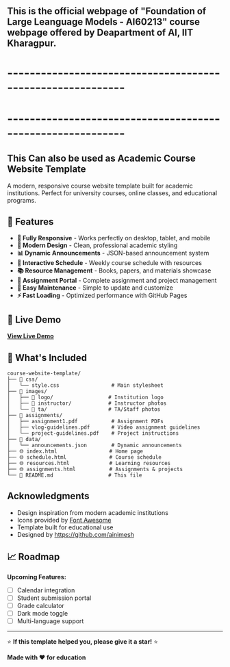 ## This is the official webpage of "Foundation of Large Leanguage Models - AI60213" course webpage offered by Deapartment of AI, IIT Kharagpur.

# -----------------------------------------------------------
# -----------------------------------------------------------

## This Can also be used as Academic Course Website Template

A modern, responsive course website template built for academic institutions. Perfect for university courses, online classes, and educational programs.

## 🌟 Features

- **📱 Fully Responsive** - Works perfectly on desktop, tablet, and mobile
- **🎨 Modern Design** - Clean, professional academic styling
- **📊 Dynamic Announcements** - JSON-based announcement system
- **📅 Interactive Schedule** - Weekly course schedule with resources
- **📚 Resource Management** - Books, papers, and materials showcase
- **📝 Assignment Portal** - Complete assignment and project management
- **🔄 Easy Maintenance** - Simple to update and customize
- **⚡ Fast Loading** - Optimized performance with GitHub Pages

## 🚀 Live Demo

**[View Live Demo](https://github.com/plaban/fllm-aut25)**

## 📂 What's Included

```
course-website-template/
├── 📁 css/
│   └── style.css                 # Main stylesheet
├── 📁 images/
│   ├── 📁 logo/                  # Institution logo
│   ├── 📁 instructor/            # Instructor photos
│   └── 📁 ta/                    # TA/Staff photos
├── 📁 assignments/
│   ├── assignment1.pdf           # Assignment PDFs
│   ├── vlog-guidelines.pdf       # Video assignment guidelines
│   └── project-guidelines.pdf    # Project instructions
├── 📁 data/
│   └── announcements.json        # Dynamic announcements
├── 🌐 index.html                 # Home page
├── 🌐 schedule.html              # Course schedule
├── 🌐 resources.html             # Learning resources
├── 🌐 assignments.html           # Assignments & projects
└── 📖 README.md                  # This file
```



## Acknowledgments

- Design inspiration from modern academic institutions
- Icons provided by [Font Awesome](https://fontawesome.com/)
- Template built for educational use
- Designed by https://github.com/ainimesh

## 📈 Roadmap

**Upcoming Features:**
- [ ] Calendar integration
- [ ] Student submission portal
- [ ] Grade calculator
- [ ] Dark mode toggle
- [ ] Multi-language support

---

⭐ **If this template helped you, please give it a star!** ⭐

**Made with ❤️ for education**